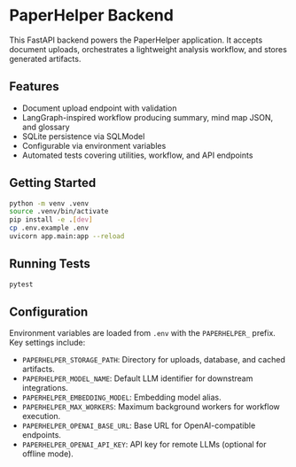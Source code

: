 # PaperHelper Backend

This FastAPI backend powers the PaperHelper application. It accepts document uploads, orchestrates a lightweight analysis workflow, and stores generated artifacts.

## Features
- Document upload endpoint with validation
- LangGraph-inspired workflow producing summary, mind map JSON, and glossary
- SQLite persistence via SQLModel
- Configurable via environment variables
- Automated tests covering utilities, workflow, and API endpoints

## Getting Started

```bash
python -m venv .venv
source .venv/bin/activate
pip install -e .[dev]
cp .env.example .env
uvicorn app.main:app --reload
```

## Running Tests

```bash
pytest
```

## Configuration

Environment variables are loaded from `.env` with the `PAPERHELPER_` prefix. Key settings include:

- `PAPERHELPER_STORAGE_PATH`: Directory for uploads, database, and cached artifacts.
- `PAPERHELPER_MODEL_NAME`: Default LLM identifier for downstream integrations.
- `PAPERHELPER_EMBEDDING_MODEL`: Embedding model alias.
- `PAPERHELPER_MAX_WORKERS`: Maximum background workers for workflow execution.
- `PAPERHELPER_OPENAI_BASE_URL`: Base URL for OpenAI-compatible endpoints.
- `PAPERHELPER_OPENAI_API_KEY`: API key for remote LLMs (optional for offline mode).
